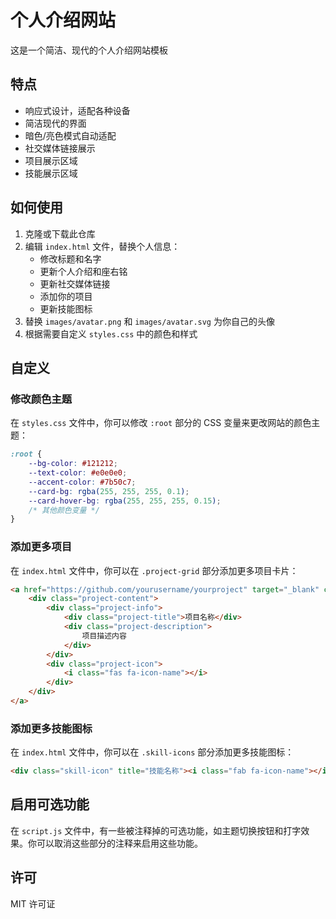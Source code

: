 # 个人介绍网站

这是一个简洁、现代的个人介绍网站模板

## 特点

- 响应式设计，适配各种设备
- 简洁现代的界面
- 暗色/亮色模式自动适配
- 社交媒体链接展示
- 项目展示区域
- 技能展示区域

## 如何使用

1. 克隆或下载此仓库
2. 编辑 `index.html` 文件，替换个人信息：
   - 修改标题和名字
   - 更新个人介绍和座右铭
   - 更新社交媒体链接
   - 添加你的项目
   - 更新技能图标
3. 替换 `images/avatar.png` 和 `images/avatar.svg` 为你自己的头像
4. 根据需要自定义 `styles.css` 中的颜色和样式

## 自定义

### 修改颜色主题

在 `styles.css` 文件中，你可以修改 `:root` 部分的 CSS 变量来更改网站的颜色主题：

```css
:root {
    --bg-color: #121212;
    --text-color: #e0e0e0;
    --accent-color: #7b50c7;
    --card-bg: rgba(255, 255, 255, 0.1);
    --card-hover-bg: rgba(255, 255, 255, 0.15);
    /* 其他颜色变量 */
}
```

### 添加更多项目

在 `index.html` 文件中，你可以在 `.project-grid` 部分添加更多项目卡片：

```html
<a href="https://github.com/yourusername/yourproject" target="_blank" class="project-card">
    <div class="project-content">
        <div class="project-info">
            <div class="project-title">项目名称</div>
            <div class="project-description">
                项目描述内容
            </div>
        </div>
        <div class="project-icon">
            <i class="fas fa-icon-name"></i>
        </div>
    </div>
</a>
```

### 添加更多技能图标

在 `index.html` 文件中，你可以在 `.skill-icons` 部分添加更多技能图标：

```html
<div class="skill-icon" title="技能名称"><i class="fab fa-icon-name"></i></div>
```

## 启用可选功能

在 `script.js` 文件中，有一些被注释掉的可选功能，如主题切换按钮和打字效果。你可以取消这些部分的注释来启用这些功能。

## 许可

MIT 许可证